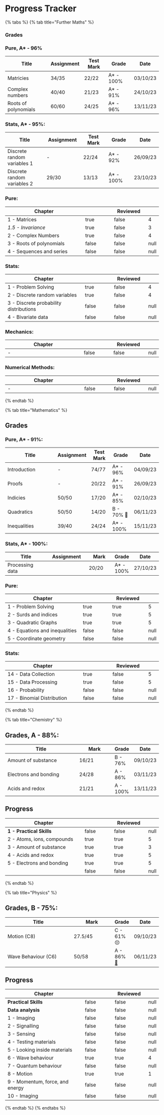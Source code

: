 # Progress Tracker

{% tabs %}
{% tab title="Further Maths" %}
### Grades

### Pure, A\* - 96%

| Title                | Assignment | Test Mark | Grade      | Date     |
| -------------------- | ---------- | --------- | ---------- | -------- |
| Matricies            | 34/35      | 22/22     | A\* - 100% | 03/10/23 |
| Complex numbers      | 40/40      | 21/23     | A\* - 91%  | 24/10/23 |
| Roots of polynomials | 60/60      | 24/25     | A\* - 96%  | 13/11/23 |

### Stats, A\* - 95%:

<table><thead><tr><th width="208">Title</th><th width="128">Assignment</th><th width="110">Test Mark</th><th width="112">Grade</th><th>Date</th></tr></thead><tbody><tr><td>Discrete random variables 1</td><td>-</td><td>22/24</td><td>A* - 92%</td><td>26/09/23</td></tr><tr><td>Discrete random variables 2</td><td>29/30</td><td>13/13</td><td>A* - 100%</td><td>23/10/23</td></tr></tbody></table>

### Pure:

<table><thead><tr><th width="360">Chapter</th><th width="113" data-type="checkbox"></th><th width="113" data-type="checkbox">Reviewed</th><th data-type="rating" data-max="5"></th></tr></thead><tbody><tr><td>1 - Matrices</td><td>true</td><td>false</td><td>4</td></tr><tr><td><em>1.5 - Invariance</em></td><td>true</td><td>false</td><td>3</td></tr><tr><td>2 - Complex Numbers</td><td>true</td><td>false</td><td>4</td></tr><tr><td>3 - Roots of polynomials</td><td>false</td><td>false</td><td>null</td></tr><tr><td>4 - Sequences and series</td><td>false</td><td>false</td><td>null</td></tr></tbody></table>

### Stats:

<table><thead><tr><th width="363">Chapter</th><th width="117" data-type="checkbox"></th><th width="114" data-type="checkbox">Reviewed</th><th data-type="rating" data-max="5"></th></tr></thead><tbody><tr><td>1 - Problem Solving</td><td>true</td><td>false</td><td>4</td></tr><tr><td>2 - Discrete random variables</td><td>true</td><td>false</td><td>4</td></tr><tr><td>3 - Discrete probability distributions</td><td>false</td><td>false</td><td>null</td></tr><tr><td>4 - Bivariate data</td><td>false</td><td>false</td><td>null</td></tr></tbody></table>

### Mechanics:

<table><thead><tr><th width="360">Chapter</th><th width="114" data-type="checkbox"></th><th width="115" data-type="checkbox">Reviewed</th><th data-type="rating" data-max="5"></th></tr></thead><tbody><tr><td>-</td><td>false</td><td>false</td><td>null</td></tr></tbody></table>

### Numerical Methods:

<table><thead><tr><th width="362">Chapter</th><th width="114" data-type="checkbox"></th><th width="112" data-type="checkbox">Reviewed</th><th data-type="rating" data-max="5"></th></tr></thead><tbody><tr><td>-</td><td>false</td><td>false</td><td>null</td></tr></tbody></table>
{% endtab %}

{% tab title="Mathematics" %}
## Grades

### Pure, A\* - 91%:

<table><thead><tr><th width="148">Title</th><th>Assignment</th><th>Test Mark</th><th>Grade</th><th>Date</th></tr></thead><tbody><tr><td>Introduction</td><td>-</td><td>74/77</td><td>A* - 96%</td><td>04/09/23</td></tr><tr><td>Proofs</td><td>-</td><td>20/22</td><td>A* - 91%</td><td>26/09/23</td></tr><tr><td>Indicies</td><td>50/50</td><td>17/20</td><td>A* - 85%</td><td>02/10/23</td></tr><tr><td>Quadratics</td><td>50/50</td><td>14/20</td><td>B - 70% <span data-gb-custom-inline data-tag="emoji" data-code="1f926">🤦</span></td><td>06/11/23</td></tr><tr><td>Inequalities</td><td>39/40</td><td>24/24</td><td>A* - 100%</td><td>15/11/23</td></tr></tbody></table>

### Stats, A\* - 100%:

<table><thead><tr><th width="178">Title</th><th width="147">Assignment</th><th width="103">Mark</th><th>Grade</th><th>Date</th></tr></thead><tbody><tr><td>Processing data</td><td></td><td>20/20</td><td>A* - 100%</td><td>27/10/23</td></tr></tbody></table>

### Pure:

<table><thead><tr><th width="346">Chapter</th><th width="115" data-type="checkbox"></th><th width="123" data-type="checkbox">Reviewed</th><th data-type="rating" data-max="5"></th></tr></thead><tbody><tr><td>1 - Problem Solving</td><td>true</td><td>true</td><td>5</td></tr><tr><td>2 - Surds and indices</td><td>true</td><td>true</td><td>5</td></tr><tr><td>3 - Quadratic Graphs</td><td>true</td><td>true</td><td>5</td></tr><tr><td>4 - Equations and inequalities</td><td>false</td><td>false</td><td>null</td></tr><tr><td>5 - Coordinate geometry</td><td>false</td><td>false</td><td>null</td></tr></tbody></table>

### Stats:

<table><thead><tr><th width="350">Chapter</th><th width="117" data-type="checkbox"></th><th width="122" data-type="checkbox">Reviewed</th><th data-type="rating" data-max="5"></th></tr></thead><tbody><tr><td>14 - Data Collection</td><td>true</td><td>false</td><td>5</td></tr><tr><td>15 - Data Processing</td><td>true</td><td>false</td><td>5</td></tr><tr><td>16 - Probability </td><td>false</td><td>false</td><td>null</td></tr><tr><td>17 - Binomial Distribution</td><td>false</td><td>false</td><td>null</td></tr></tbody></table>
{% endtab %}

{% tab title="Chemistry" %}
## Grades, A - 88%:

<table><thead><tr><th width="222">Title</th><th width="101">Mark</th><th>Grade</th><th>Date</th></tr></thead><tbody><tr><td>Amount of substance</td><td>16/21</td><td>B - 76% </td><td>09/10/23</td></tr><tr><td>Electrons and bonding</td><td>24/28</td><td>A - 86%</td><td>03/11/23</td></tr><tr><td>Acids and redox</td><td>21/21</td><td>A - 100%</td><td>13/11/23</td></tr></tbody></table>

## Progress

<table><thead><tr><th width="359">Chapter</th><th width="117" data-type="checkbox"></th><th width="113" data-type="checkbox">Reviewed</th><th data-type="rating" data-max="5"></th></tr></thead><tbody><tr><td><strong>1 - Practical Skills</strong></td><td>false</td><td>false</td><td>null</td></tr><tr><td>2 - Atoms, ions, compounds</td><td>true</td><td>true</td><td>5</td></tr><tr><td>3 - Amount of substance</td><td>true</td><td>true</td><td>3</td></tr><tr><td>4 - Acids and redox</td><td>true</td><td>true</td><td>5</td></tr><tr><td>5 - Electrons and bonding</td><td>true</td><td>true</td><td>5</td></tr><tr><td></td><td>false</td><td>false</td><td>null</td></tr></tbody></table>
{% endtab %}

{% tab title="Physics" %}
## Grades, B - 75%:

<table><thead><tr><th width="217">Title</th><th width="125">Mark</th><th>Grade</th><th>Date</th></tr></thead><tbody><tr><td>Motion (C8)</td><td>27.5/45</td><td>C - 61% 😔</td><td>09/10/23</td></tr><tr><td>Wave Behaviour (C6)</td><td>50/58</td><td>A - 86% <a href="https://emojipedia.org/party-popper">🎉</a></td><td>06/11/23</td></tr></tbody></table>

## Progress

<table><thead><tr><th width="368">Chapter</th><th width="122" data-type="checkbox"></th><th width="110" data-type="checkbox">Reviewed</th><th data-type="rating" data-max="5"></th></tr></thead><tbody><tr><td><strong>Practical Skills</strong></td><td>false</td><td>false</td><td>null</td></tr><tr><td><strong>Data analysis</strong></td><td>false</td><td>false</td><td>null</td></tr><tr><td>1 - Imaging</td><td>false</td><td>false</td><td>null</td></tr><tr><td>2 - Signalling </td><td>false</td><td>false</td><td>null</td></tr><tr><td>3 - Sensing</td><td>false</td><td>false</td><td>null</td></tr><tr><td>4 - Testing materials</td><td>false</td><td>false</td><td>null</td></tr><tr><td>5 - Looking inside materials</td><td>false</td><td>false</td><td>null</td></tr><tr><td>6 - Wave behaviour</td><td>true</td><td>true</td><td>4</td></tr><tr><td>7 - Quantum behaviour</td><td>false</td><td>false</td><td>null</td></tr><tr><td>8 - Motion</td><td>true</td><td>true</td><td>1</td></tr><tr><td>9 - Momentum, force, and energy</td><td>false</td><td>false</td><td>null</td></tr><tr><td>10 - Imaging</td><td>false</td><td>false</td><td>null</td></tr></tbody></table>
{% endtab %}
{% endtabs %}
